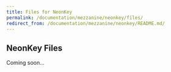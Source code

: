 ```yaml
---
title: Files for NeonKey
permalink: /documentation/mezzanine/neonkey/files/
redirect_from: /documentation/mezzanine/neonkey/README.md/
---
```

## NeonKey Files

Coming soon...
